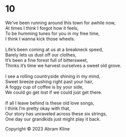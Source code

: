 # 10

We’ve been running around this town for awhile now,<br>
At times I think I forgot how it feels,<br>
To be humming tunes for you in my free time,<br>
I think I wanna kick those wheels.<br>
<br>
Life’s been coming at us at a breakneck speed,<br>
Barely lets us dust off our clothes,<br>
It’s been a fine forest full of bittersweet,<br>
Thinks it’s time we harvest ourselves a sweet old grove.<br>
<br>
I see a rolling countryside shining in my mind,<br>
Sweet breeze pushing right past your hair,<br>
A foggy cup of coffee is by your side,<br>
We could go get lost if we could just get there.<br>
<br>
If all I leave behind is these old love songs,<br>
I think I’m pretty okay with that,<br>
Our story has unraveled across these six strings,<br>
One day our grandkids just might play it back.<br>

Copyright &copy; 2023 Abram Kline